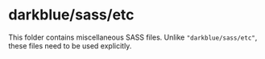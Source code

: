 # darkblue/sass/etc

This folder contains miscellaneous SASS files. Unlike `"darkblue/sass/etc"`, these files
need to be used explicitly.
